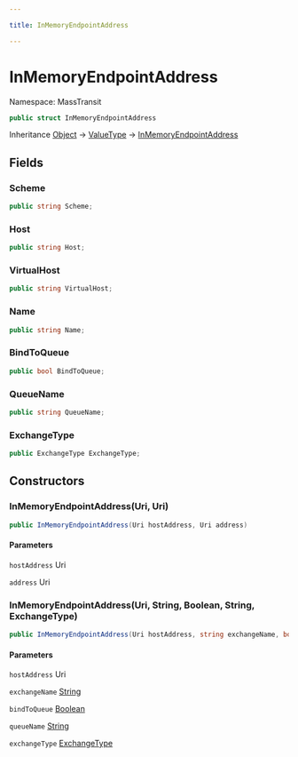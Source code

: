 ```yaml
---

title: InMemoryEndpointAddress

---
```


# InMemoryEndpointAddress

Namespace: MassTransit

```csharp
public struct InMemoryEndpointAddress
```

Inheritance [Object](https://learn.microsoft.com/en-us/dotnet/api/system.object) → [ValueType](https://learn.microsoft.com/en-us/dotnet/api/system.valuetype) → [InMemoryEndpointAddress](../masstransit/inmemoryendpointaddress)

## Fields

### **Scheme**

```csharp
public string Scheme;
```

### **Host**

```csharp
public string Host;
```

### **VirtualHost**

```csharp
public string VirtualHost;
```

### **Name**

```csharp
public string Name;
```

### **BindToQueue**

```csharp
public bool BindToQueue;
```

### **QueueName**

```csharp
public string QueueName;
```

### **ExchangeType**

```csharp
public ExchangeType ExchangeType;
```

## Constructors

### **InMemoryEndpointAddress(Uri, Uri)**

```csharp
public InMemoryEndpointAddress(Uri hostAddress, Uri address)
```

#### Parameters

`hostAddress` Uri<br/>

`address` Uri<br/>

### **InMemoryEndpointAddress(Uri, String, Boolean, String, ExchangeType)**

```csharp
public InMemoryEndpointAddress(Uri hostAddress, string exchangeName, bool bindToQueue, string queueName, ExchangeType exchangeType)
```

#### Parameters

`hostAddress` Uri<br/>

`exchangeName` [String](https://learn.microsoft.com/en-us/dotnet/api/system.string)<br/>

`bindToQueue` [Boolean](https://learn.microsoft.com/en-us/dotnet/api/system.boolean)<br/>

`queueName` [String](https://learn.microsoft.com/en-us/dotnet/api/system.string)<br/>

`exchangeType` [ExchangeType](../masstransit-transports-fabric/exchangetype)<br/>
